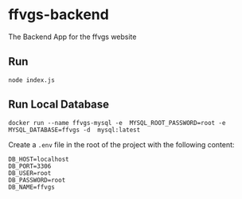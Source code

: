 # ffvgs-backend

The Backend App for the ffvgs website

## Run

```
node index.js
```

## Run Local Database

```
docker run --name ffvgs-mysql -e  MYSQL_ROOT_PASSWORD=root -e MYSQL_DATABASE=ffvgs -d  mysql:latest
```

Create a `.env` file in the root of the project with the following content:

```env
DB_HOST=localhost
DB_PORT=3306
DB_USER=root
DB_PASSWORD=root
DB_NAME=ffvgs
```
